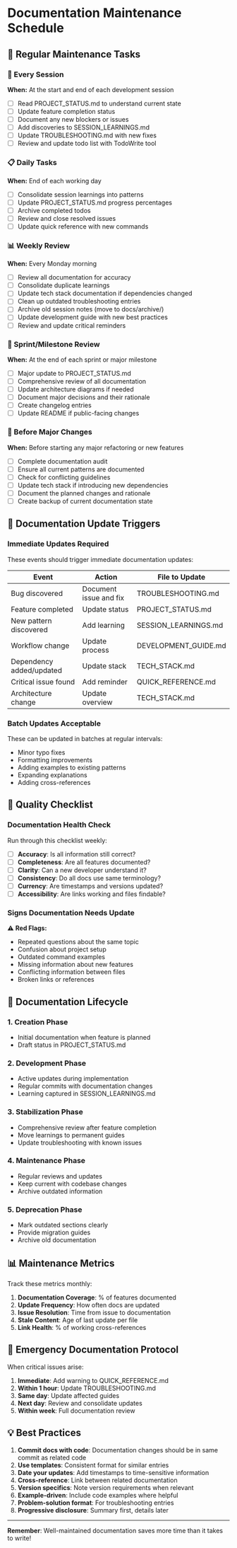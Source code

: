 # Documentation Maintenance Schedule

## 📅 Regular Maintenance Tasks

### 🔄 Every Session
**When:** At the start and end of each development session

- [ ] Read PROJECT_STATUS.md to understand current state
- [ ] Update feature completion status
- [ ] Document any new blockers or issues
- [ ] Add discoveries to SESSION_LEARNINGS.md
- [ ] Update TROUBLESHOOTING.md with new fixes
- [ ] Review and update todo list with TodoWrite tool

### 📋 Daily Tasks
**When:** End of each working day

- [ ] Consolidate session learnings into patterns
- [ ] Update PROJECT_STATUS.md progress percentages
- [ ] Archive completed todos
- [ ] Review and close resolved issues
- [ ] Update quick reference with new commands

### 📊 Weekly Review
**When:** Every Monday morning

- [ ] Review all documentation for accuracy
- [ ] Consolidate duplicate learnings
- [ ] Update tech stack documentation if dependencies changed
- [ ] Clean up outdated troubleshooting entries
- [ ] Archive old session notes (move to docs/archive/)
- [ ] Update development guide with new best practices
- [ ] Review and update critical reminders

### 🚀 Sprint/Milestone Review
**When:** At the end of each sprint or major milestone

- [ ] Major update to PROJECT_STATUS.md
- [ ] Comprehensive review of all documentation
- [ ] Update architecture diagrams if needed
- [ ] Document major decisions and their rationale
- [ ] Create changelog entries
- [ ] Update README if public-facing changes

### 🔧 Before Major Changes
**When:** Before starting any major refactoring or new features

- [ ] Complete documentation audit
- [ ] Ensure all current patterns are documented
- [ ] Check for conflicting guidelines
- [ ] Update tech stack if introducing new dependencies
- [ ] Document the planned changes and rationale
- [ ] Create backup of current documentation state

## 📝 Documentation Update Triggers

### Immediate Updates Required
These events should trigger immediate documentation updates:

| Event | Action | File to Update |
|-------|--------|---------------|
| Bug discovered | Document issue and fix | TROUBLESHOOTING.md |
| Feature completed | Update status | PROJECT_STATUS.md |
| New pattern discovered | Add learning | SESSION_LEARNINGS.md |
| Workflow change | Update process | DEVELOPMENT_GUIDE.md |
| Dependency added/updated | Update stack | TECH_STACK.md |
| Critical issue found | Add reminder | QUICK_REFERENCE.md |
| Architecture change | Update overview | TECH_STACK.md |

### Batch Updates Acceptable
These can be updated in batches at regular intervals:

- Minor typo fixes
- Formatting improvements
- Adding examples to existing patterns
- Expanding explanations
- Adding cross-references

## 🎯 Quality Checklist

### Documentation Health Check
Run through this checklist weekly:

- [ ] **Accuracy**: Is all information still correct?
- [ ] **Completeness**: Are all features documented?
- [ ] **Clarity**: Can a new developer understand it?
- [ ] **Consistency**: Do all docs use same terminology?
- [ ] **Currency**: Are timestamps and versions updated?
- [ ] **Accessibility**: Are links working and files findable?

### Signs Documentation Needs Update

⚠️ **Red Flags:**
- Repeated questions about the same topic
- Confusion about project setup
- Outdated command examples
- Missing information about new features
- Conflicting information between files
- Broken links or references

## 🔄 Documentation Lifecycle

### 1. Creation Phase
- Initial documentation when feature is planned
- Draft status in PROJECT_STATUS.md

### 2. Development Phase
- Active updates during implementation
- Regular commits with documentation changes
- Learning captured in SESSION_LEARNINGS.md

### 3. Stabilization Phase
- Comprehensive review after feature completion
- Move learnings to permanent guides
- Update troubleshooting with known issues

### 4. Maintenance Phase
- Regular reviews and updates
- Keep current with codebase changes
- Archive outdated information

### 5. Deprecation Phase
- Mark outdated sections clearly
- Provide migration guides
- Archive old documentation

## 📊 Maintenance Metrics

Track these metrics monthly:

1. **Documentation Coverage**: % of features documented
2. **Update Frequency**: How often docs are updated
3. **Issue Resolution**: Time from issue to documentation
4. **Stale Content**: Age of last update per file
5. **Link Health**: % of working cross-references

## 🚨 Emergency Documentation Protocol

When critical issues arise:

1. **Immediate**: Add warning to QUICK_REFERENCE.md
2. **Within 1 hour**: Update TROUBLESHOOTING.md
3. **Same day**: Update affected guides
4. **Next day**: Review and consolidate updates
5. **Within week**: Full documentation review

## 💡 Best Practices

1. **Commit docs with code**: Documentation changes should be in same commit as related code
2. **Use templates**: Consistent format for similar entries
3. **Date your updates**: Add timestamps to time-sensitive information
4. **Cross-reference**: Link between related documentation
5. **Version specifics**: Note version requirements when relevant
6. **Example-driven**: Include code examples where helpful
7. **Problem-solution format**: For troubleshooting entries
8. **Progressive disclosure**: Summary first, details later

---

**Remember**: Well-maintained documentation saves more time than it takes to write!